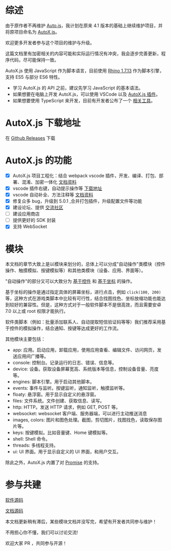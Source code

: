 # 综述 <!-- {docsify-ignore-all} -->

由于原作者不再维护 [Auto.js](https://github.com/hyb1996/Auto.js)，我计划在原来 4.1 版本的基础上继续维护项目，并将原项目命名为 [AutoX.js](https://github.com/kkevsekk1/AutoX)。

欢迎更多开发者参与这个项目的维护与升级。

这篇文档里有加密相关的内容可能和实际运行情况有冲突，我会逐步完善更新，程序代码，尽可能保持一致。

AutoX.js 使用 JavaScript 作为脚本语言，目前使用 [Rhino 1.7.13](https://github.com/mozilla/rhino) 作为脚本引擎，支持 ES5 与部分 ES6 特性。

- 学习 AutoX.js 的 API 之前，建议先学习 JavaScript 的基本语法。
- 如果想要在电脑上开发 AutoX.js，可以使用 VSCode 以及 [AutoX.js 插件](https://marketplace.visualstudio.com/items?itemName=aaroncheng.auto-js-vsce-fixed)。
- 如果想要使用 TypeScript 来开发，目前有开发者公布了一个 [相关工具](https://github.com/pboymt/autojs-dev)。

# AutoX.js 下载地址

在 [Github Releases](https://github.com/kkevsekk1/AutoX/releases) 下载

# AutoX.js 的功能

- [x] AutoX.js 项目工程化：结合 webpack vscode 插件，开发、编译、打包、部署、混淆、加密一体化 [文档资料](https://github.com/kkevsekk1/webpack-autojs)
- [x] vscode 插件右键，自动提示操作等 [下载地址](https://marketplace.visualstudio.com/items?itemName=aaroncheng.auto-js-vsce-fixed)
- [x] vscode 自动补全、方法注释等 [文档资料](https://github.com/kkevsekk1/webpack-autojs)
- [x] 修复众多 bug，升级到 5.0.1 ,合并打包插件，升级配置文件等功能
- [x] 建设论坛、提供 [交流社区](http://www.autoxjs.com/)
- [ ] 建设应用商店
- [ ] 提供更好的 SDK 封装
- [x] 支持 WebSocket

# 模块

本文档的章节大致上是以模块来划分的，总体上可以分成"自动操作"类模块（控件操作、触摸模拟、按键模拟等）和其他类模块（设备、应用、界面等）。

"自动操作"的部分又可以大致分为 [基于控件](/widgetsBasedAutomation) 和 [基于坐标](/coordinatesBasedAutomation) 的操作。

基于坐标的操作是通过指定具体的屏幕坐标，进行点击，例如 `click(100, 200)` 等，这种方式在游戏类脚本中比较有可行性，结合找图找色、坐标放缩功能也能达到较好的兼容性。但是，这种方式对于一般软件脚本不是很高效，而且需要安卓 7.0 以上或 root 权限才能执行。

软件类脚本（例如：批量添加联系人、自动提取短信验证码等等）我们推荐采用基于控件的模拟操作，结合通知、按键等达成更好的工作流。

其他模块主要包括：

- app: 应用。启动应用，卸载应用，使用应用查看、编辑文件、访问网页，发送应用间广播等。
- console: 控制台。记录运行的日志、错误、信息等。
- device: 设备。获取设备屏幕宽高、系统版本等信息，控制设备音量、亮度等。
- engines: 脚本引擎。用于启动其他脚本。
- events: 事件与监听。按键监听，通知监听，触摸监听等。
- floaty: 悬浮窗。用于显示自定义的悬浮窗。
- files: 文件系统。文件创建、获取信息、读写。
- http: HTTP。发送 HTTP 请求，例如 GET, POST 等。
- websocket: websocket 客户端、服务器端，可以进行主动推送消息
- images, colors: 图片和图色处理。截图，剪切图片，找图找色，读取保存图片等。
- keys: 按键模拟。比如音量键、Home 键模拟等。
- shell: Shell 命令。
- threads: 多线程支持。
- ui: UI 界面。用于显示自定义的 UI 界面，和用户交互。

除此之外，AutoX.js 内置了对 [Promise](https://developer.mozilla.org/zh-CN/docs/Web/JavaScript/Reference/Global_Objects/Promise) 的支持。

# 参与共建

[软件源码](https://github.com/kkevsekk1/AutoX)

[文档源码](https://github.com/kkevsekk1/AutoXJs-Docs)

本文档更新稍有滞后，某些模块文档并没写完，希望有开发者共同参与维护！

不用担心你不懂，我们可以讨论交流!

欢迎大家 PR ，共同参与开源！

